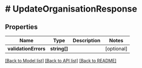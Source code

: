 # # UpdateOrganisationResponse

## Properties

Name | Type | Description | Notes
------------ | ------------- | ------------- | -------------
**validationErrors** | **string[]** |  | [optional] 

[[Back to Model list]](../../README.md#documentation-for-models) [[Back to API list]](../../README.md#documentation-for-api-endpoints) [[Back to README]](../../README.md)


